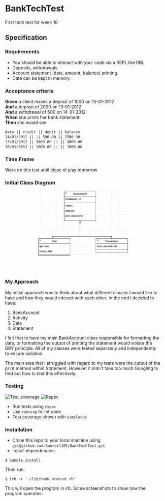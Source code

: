 # BankTechTest
First tech test for week 10 

## Specification

### Requirements

* You should be able to interact with your code via a REPL like IRB.
* Deposits, withdrawals.
* Account statement (date, amount, balance) printing.
* Data can be kept in memory.

### Acceptance criteria

**Given** a client makes a deposit of 1000 on 10-01-2012  
**And** a deposit of 2000 on 13-01-2012  
**And** a withdrawal of 500 on 14-01-2012  
**When** she prints her bank statement  
**Then** she would see

```
date || credit || debit || balance
14/01/2012 || || 500.00 || 2500.00
13/01/2012 || 2000.00 || || 3000.00
10/01/2012 || 1000.00 || || 1000.00
```

### Time Frame

Work on this test until close of play tomorrow

### Initial Class Diagram

<p align="center">
 <img src=images/class_diagram.png width=60%>
</p><br><br>

### My Approach

My initial approach was to think about what different classes I would like to have and how they would interact with each other. In the end I decided to have:

1. BankAccount
2. Activity
3. Date
4. Statement

I felt that to have my main BankAccount class responsible for formatting the date, or formatting the output of printing the statement would violate the DRY principle. All of my classes were tested separately and independently to ensure isolation.

The main area that I struggled with regard to my tests were the output of the print method within Statement. However it didn't take too much Googling to find out how to test this effectively.

### Testing
![Test_coverage](https://img.shields.io/badge/coverage-97.59%25-green)
![Rspec](https://img.shields.io/badge/Rspec-100%25-green)

* Run tests using `rspec`
* Use `rubocop` to lint code
* Test coverage shown with `simplecov`

### Installation

* Clone this repo to your local machine using `git@github.com:Sumner1185/BankTechTest.git`
* Install dependencies:
```
$ bundle install
```
Then run:
```
$ irb -r './lib/bank_account.rb'
```
This will open the program in irb. Some screenshots to show how the program operates:



